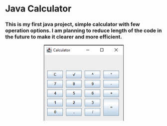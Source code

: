 # Java Calculator

### This is my first java project, simple calculator with few operation options. I am planning to reduce length of the code in the future to make it clearer and more efficient.
<p align="center">
  <img src="my_calculator/images/picture_of_calculator.png">
</p>


